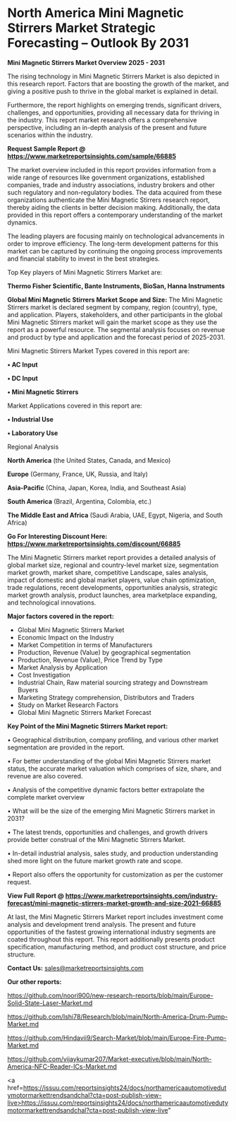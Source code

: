 # North America Mini Magnetic Stirrers Market Strategic Forecasting – Outlook By 2031

<Strong> Mini Magnetic Stirrers Market Overview 2025 - 2031</strong>

The rising technology in Mini Magnetic Stirrers Market is also depicted in this research report. Factors that are boosting the growth of the market, and giving a positive push to thrive in the global market is explained in detail.

Furthermore, the report highlights on emerging trends, significant drivers, challenges, and opportunities, providing all necessary data for thriving in the industry. This report market research offers a comprehensive perspective, including an in-depth analysis of the present and future scenarios within the industry.

<strong>Request Sample Report @ <a href=https://www.marketreportsinsights.com/sample/66885>https://www.marketreportsinsights.com/sample/66885</a></strong>

The market overview included in this report provides information from a wide range of resources like government organizations, established companies, trade and industry associations, industry brokers and other such regulatory and non-regulatory bodies. The data acquired from these organizations authenticate the Mini Magnetic Stirrers research report, thereby aiding the clients in better decision making. Additionally, the data provided in this report offers a contemporary understanding of the market dynamics.

The leading players are focusing mainly on technological advancements in order to improve efficiency. The long-term development patterns for this market can be captured by continuing the ongoing process improvements and financial stability to invest in the best strategies.

Top Key players of Mini Magnetic Stirrers Market are:

<strong>Thermo Fisher Scientific, Bante Instruments, BioSan, Hanna Instruments</strong>

<strong><b>Global Mini Magnetic Stirrers Market Scope and Size:</b></strong>
The Mini Magnetic Stirrers market is declared segment by company, region (country), type, and application. Players, stakeholders, and other participants in the global Mini Magnetic Stirrers market will gain the market scope as they use the report as a powerful resource. The segmental analysis focuses on revenue and product by type and application and the forecast period of 2025-2031.

Mini Magnetic Stirrers Market Types covered in this report are:

<strong>• AC Input

• DC Input

• Mini Magnetic Stirrers</strong>

Market Applications covered in this report are:

<strong>• Industrial Use

• Laboratory Use</strong> 

Regional Analysis

<strong>North America</strong> (the United States, Canada, and Mexico)

<strong>Europe</strong> (Germany, France, UK, Russia, and Italy)

<strong>Asia-Pacific</strong> (China, Japan, Korea, India, and Southeast Asia)

<strong>South America</strong> (Brazil, Argentina, Colombia, etc.)

<strong>The Middle East and Africa</strong> (Saudi Arabia, UAE, Egypt, Nigeria, and South Africa)

<strong>Go For Interesting Discount Here: <a href=https://www.marketreportsinsights.com/discount/66885>https://www.marketreportsinsights.com/discount/66885</a></strong>

The Mini Magnetic Stirrers market report provides a detailed analysis of global market size, regional and country-level market size, segmentation market growth, market share, competitive Landscape, sales analysis, impact of domestic and global market players, value chain optimization, trade regulations, recent developments, opportunities analysis, strategic market growth analysis, product launches, area marketplace expanding, and technological innovations.

<strong><b>Major factors covered in the report:</b></strong>
<ul>
  <li>Global Mini Magnetic Stirrers Market </li>
  <li>Economic Impact on the Industry</li>
  <li>Market Competition in terms of Manufacturers</li>
  <li>Production, Revenue (Value) by geographical segmentation</li>
  <li>Production, Revenue (Value), Price Trend by Type</li>
  <li>Market Analysis by Application</li>
  <li>Cost Investigation</li>
  <li>Industrial Chain, Raw material sourcing strategy and Downstream Buyers</li>
  <li>Marketing Strategy comprehension, Distributors and Traders</li>
  <li>Study on Market Research Factors</li>
  <li>Global Mini Magnetic Stirrers Market Forecast</li>
</ul>

<strong><b>Key Point of the Mini Magnetic Stirrers Market report:</b></strong>

• Geographical distribution, company profiling, and various other market segmentation are provided in the report.

• For better understanding of the global Mini Magnetic Stirrers market status, the accurate market valuation which comprises of size, share, and revenue are also covered.

• Analysis of the competitive dynamic factors better extrapolate the complete market overview

• What will be the size of the emerging Mini Magnetic Stirrers market in 2031?

• The latest trends, opportunities and challenges, and growth drivers provide better construal of the Mini Magnetic Stirrers Market.

• In-detail industrial analysis, sales study, and production understanding shed more light on the future market growth rate and scope.

• Report also offers the opportunity for customization as per the customer request.

<strong><b>View Full Report @ <a href=https://www.marketreportsinsights.com/industry-forecast/mini-magnetic-stirrers-market-growth-and-size-2021-66885>https://www.marketreportsinsights.com/industry-forecast/mini-magnetic-stirrers-market-growth-and-size-2021-66885</a></b></strong>


At last, the Mini Magnetic Stirrers Market report includes investment come analysis and development trend analysis. The present and future opportunities of the fastest growing international industry segments are coated throughout this report. This report additionally presents product specification, manufacturing method, and product cost structure, and price structure.

<strong>Contact Us:</strong>
sales@marketreportsinsights.com

<strong>Our other reports:</strong>

<a href=https://github.com/noori900/new-research-reports/blob/main/Europe-Solid-State-Laser-Market.md>https://github.com/noori900/new-research-reports/blob/main/Europe-Solid-State-Laser-Market.md</a>

<a href=https://github.com/Ishi78/Research/blob/main/North-America-Drum-Pump-Market.md>https://github.com/Ishi78/Research/blob/main/North-America-Drum-Pump-Market.md</a>

<a href=https://github.com/Hindavii9/Search-Market/blob/main/Europe-Fire-Pump-Market.md>https://github.com/Hindavii9/Search-Market/blob/main/Europe-Fire-Pump-Market.md</a>

<a href=https://github.com/vijaykumar207/Market-executive/blob/main/North-America-NFC-Reader-ICs-Market.md>https://github.com/vijaykumar207/Market-executive/blob/main/North-America-NFC-Reader-ICs-Market.md</a>

<a href=https://issuu.com/reportsinsights24/docs/northamericaautomotivedutymotormarkettrendsandchal?cta=post-publish-view-live>https://issuu.com/reportsinsights24/docs/northamericaautomotivedutymotormarkettrendsandchal?cta=post-publish-view-live</a>"
